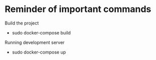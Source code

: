 # Reminder of important commands

Build the project
- sudo docker-compose build

Running development server
- sudo docker-compose up
